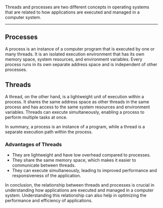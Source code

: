Threads and processes are two different concepts in operating systems that are related to how applications are executed and managed in a computer system.

----

## Processes

A process is an instance of a computer program that is executed by one or many threads. It is an isolated execution environment that has its own memory space, system resources, and environment variables. Every process runs in its own separate address space and is independent of other processes.


## Threads

A thread, on the other hand, is a lightweight unit of execution within a process. It shares the same address space as other threads in the same process and has access to the same system resources and environment variables. Threads can execute simultaneously, enabling a process to perform multiple tasks at once.

In summary, a process is an instance of a program, while a thread is a separate execution path within the process.


### Advantages of Threads

-   They are lightweight and have low overhead compared to processes.
-   They share the same memory space, which makes it easier to communicate between threads.
-   They can execute simultaneously, leading to improved performance and responsiveness of the application.

In conclusion, the relationship between threads and processes is crucial in understanding how applications are executed and managed in a computer system. Understanding this relationship can also help in optimizing the performance and efficiency of applications.

